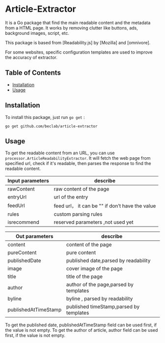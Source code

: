 # Article-Extractor

It is a Go package that find the main readable content and the metadata from a HTML page. It works by removing clutter like buttons, ads, background images, script, etc.

This package is based from [Readability.js] by [Mozilla] and [omnivore]. 

For some websites, specific configuration templates are used to improve the accuracy of extractor.

## Table of Contents

- [Installation](#installation)
- [Usage](#usage)


## Installation

To install this package, just run `go get` :

```
go get github.com/beclab/article-extractor
```

## Usage

To get the readable content from an URL, you can use `processor.ArticleReadabilityExtractor`. It will fetch the web page from specified url, check if it's readable, then parses the response to find the readable content.  

| Input parameters                     | describe                                                   |
|--------------------------------------|------------------------------------------------------------|
| rawContent                           | raw content of the page                                    |
| entryUrl                             | url of the entry                                           |
| feedUrl                              | feed url， it can be "" if don’t have the value            |
| rules                                | custom parsing rules                                       |
| isrecommend                          | reserved parameters ,not used yet                          |


| Out parameters                       | describe                                                   |
|--------------------------------------|------------------------------------------------------------|
| content                              | content of the page                                        |
| pureContent                          | pure content                                               |
| publishedDate                        | published date,parsed by readability                       |
| image                                | cover image of the page                                    |
| title                                | title of the page                                          |
| author                               | author of the page,parsed by templates                     |
| byline                               | byline , parsed by readability                             |
| publishedAtTimeStamp                 | published timeStamp,parsed by templates                    |


To get the published date, publishedAtTimeStamp field can be used first, if the value is not empty. 
To get the author of article, author field can be used first, if the value is not empty. 
